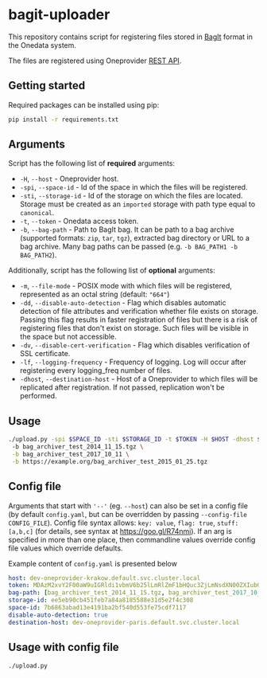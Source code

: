 # bagit-uploader
This repository contains script for registering files stored in [BagIt](https://datatracker.ietf.org/doc/rfc8493/) 
format in the Onedata system. 

The files are registered using Oneprovider [REST API](https://onedata.org/#/home/api/stable/oneprovider?anchor=operation/register_file).

## Getting started

Required packages can be installed using pip:
```bash
pip install -r requirements.txt
``` 

## Arguments

Script has the following list of **required** arguments:
* `-H`, `--host` - Oneprovider host.
* `-spi`, `--space-id` - Id of the space in which the files will be registered.
* `-sti`, `--storage-id` - Id of the storage on which the files are located.
                        Storage must be created as an `imported` storage with
                        path type equal to `canonical`.
* `-t`, `--token` - Onedata access token.
* `-b`, `--bag-path` - Path to BagIt bag. It can be path to a bag archive (supported formats: `zip`, `tar`, `tgz`), extracted bag directory or URL to a bag archive. 
Many bag paths can be passed (e.g. `-b BAG_PATH1 -b BAG_PATH2`).

Additionally, script has the following list of **optional** arguments:
* `-m`, `--file-mode` - POSIX mode with which files will be registered, represented as an octal string (default: `"664"`)
* `-dd`, `--disable-auto-detection` - Flag which disables automatic detection of file attributes and verification whether file exists on storage.
Passing this flag results in faster registration of files but there is a risk of registering files that don't exist on storage.
Such files will be visible in the space but not accessible.
* `-dv`, `--disable-cert-verification` - Flag which disables verification of SSL certificate.
* `-lf`, `--logging-frequency` - Frequency of logging. Log will occur after registering every logging_freq number of files.
* `-dhost`, `--destination-host` - Host of a Oneprovider to which files will be replicated after registration. 
If not passed, replication won't be performed.

## Usage
```bash
./upload.py -spi $SPACE_ID -sti $STORAGE_ID -t $TOKEN -H $HOST -dhost $DEST_PROVIDER_HOST \ 
 -b bag_archiver_test_2014_11_15.tgz \
 -b bag_archiver_test_2017_10_11 \
 -b https://example.org/bag_archiver_test_2015_01_25.tgz
```

## Config file
Arguments that start with `'--'` (eg. `--host`) can also be set in a config file (by default `config.yaml`, but can be
overridden by passing `--config-file CONFIG_FILE`).
Config file syntax allows: `key: value`, `flag: true`, `stuff: [a,b,c]` (for details,
see syntax at https://goo.gl/R74nmi). If an arg is specified in more than one
place, then commandline values override config file values which override
defaults.

Example content of `config.yaml` is presented below
```yaml
host: dev-oneprovider-krakow.default.svc.cluster.local
token: MDAzM2xvY2F00aW9uIGRldi1vbmV6b25lLmRlZmF1bHQuc3ZjLmNsdXN00ZXIubG9jYWwKMDA2YmlkZW500aWZpZXIgMi9ubWQvdXNyLTE3Mjk2MDBhMjE5YTFhZjNmNjc2MmQzOGE5YWFkMWZhY2hiN2M00L2FjdC8zMzE2ODg00MDg2YTdmNDY3OTEyODNiNzM3M2E2YTE4N2NoZDE1OAowMDE5Y2lkIGludGVyZmFjZSA9IHJlc3QKMDAxOGNpZCBzZXJ2aWNlID00gb3B3LSoKMDAyZnNpZ25hdHVyZSBLJbKLSFCaMYh500ThOCROkoq5W01OHM1Yt02lvstDZJ3YQo
bag-path: [bag_archiver_test_2014_11_15.tgz, bag_archiver_test_2017_10_11, https://example.org/bag_archiver_test_2015_01_25.tgz]
storage-id: ee5eb90cb451feb7a84a8185588e31d5e2f4c308
space-id: 7b6863abad13e4191ba2bf540d553fe75cdf7117
disable-auto-detection: true
destination-host: dev-oneprovider-paris.default.svc.cluster.local
```

## Usage with config file 
```bash
./upload.py
```